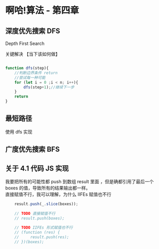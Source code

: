 # 啊哈!算法 - 第四章

## 深度优先搜索 DFS  

Depth First Search 

关键解决 【当下该如何做】

```js

function dfs(step){
    //判断边界条件 return
    //尝试每一种可能
    for (let i = 0 ;i < n; i++){
        dfs(step+1);//继续下一步
    } 
    return 
}

```
## 最短路径

使用 dfs 实现  



## 广度优先搜索 BFS  





## 关于 4.1 代码 JS 实现  
我要把所有的可能性都 push 到数组 result 里面 ，但是确都引用了最后一个 boxes 的值，导致所有的结果输出都一样。  
直接赋值不行，我可以理解，为什么 IIFEs 赋值也不行

```js
    result.push(_.slice(boxes));
    
    // TODO 直接赋值不行
    // result.push(boxes);
    
    // TODO IIFEs 形式赋值也不行
    // (function (res) {
    //     result.push(res);
    // })(boxes);
```